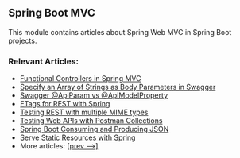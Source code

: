 ## Spring Boot MVC

This module contains articles about Spring Web MVC in Spring Boot projects.

### Relevant Articles:

- [Functional Controllers in Spring MVC](https://www.nabgc.com/spring-mvc-functional-controllers)
- [Specify an Array of Strings as Body Parameters in Swagger](https://www.nabgc.com/swagger-body-array-of-strings)
- [Swagger @ApiParam vs @ApiModelProperty](https://www.nabgc.com/swagger-apiparam-vs-apimodelproperty)
- [ETags for REST with Spring](https://www.nabgc.com/etags-for-rest-with-spring)
- [Testing REST with multiple MIME types](https://www.nabgc.com/testing-rest-api-with-multiple-media-types)
- [Testing Web APIs with Postman Collections](https://www.nabgc.com/postman-testing-collections)
- [Spring Boot Consuming and Producing JSON](https://www.nabgc.com/spring-boot-json)
- [Serve Static Resources with Spring](https://www.nabgc.com/spring-mvc-static-resources)
- More articles: [[prev -->]](/spring-boot-modules/spring-boot-mvc)
